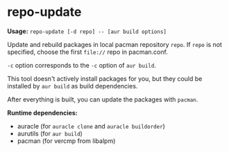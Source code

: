repo-update
=========

**Usage:** `repo-update [-d repo] -- [aur build options]`

Update and rebuild packages in local pacman repository `repo`. If `repo` is not specified, choose the first `file://` repo in pacman.conf.

`-c` option corresponds to the `-c` option of `aur build`.

This tool doesn't actively install packages for you, but they could be installed by `aur build` as build dependencies.

After everything is built, you can update the packages with `pacman`.

**Runtime dependencies:**

* auracle (for `auracle clone` and `auracle buildorder`)
* aurutils (for `aur build`)
* pacman (for vercmp from libalpm)
